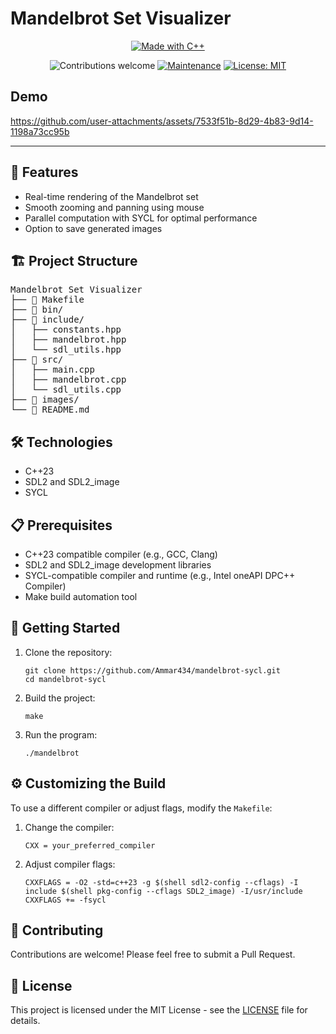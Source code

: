 <h1>Mandelbrot Set Visualizer</h1>

<div align="center">

<a href="https://isocpp.org/"><img src="https://img.shields.io/badge/Made%20with-C%2B%2B-00599C?style=for-the-badge&logo=c%2B%2B" alt="Made with C++"></a>

<img src="https://img.shields.io/badge/contributions-welcome-brightgreen.svg?style=flat" alt="Contributions welcome">
<a href="https://github.com/yourusername/mandelbrot-visualizer/graphs/commit-activity"><img src="https://img.shields.io/badge/Maintained%3F-yes-green.svg" alt="Maintenance"></a>
<a href="https://opensource.org/licenses/MIT"><img src="https://img.shields.io/badge/License-MIT-blue.svg" alt="License: MIT"></a>


</div>

## Demo
https://github.com/user-attachments/assets/7533f51b-8d29-4b83-9d14-1198a73cc95b


<hr>

<h2>🚀 Features</h2>

<ul>
<li> Real-time rendering of the Mandelbrot set</li>
<li> Smooth zooming and panning using mouse</li>
<li> Parallel computation with SYCL for optimal performance</li>
<li> Option to save generated images</li>
</ul>

<h2>🏗️ Project Structure</h2>

<pre>
Mandelbrot Set Visualizer
├── 📄 Makefile
├── 📁 bin/
├── 📁 include/
│   ├── constants.hpp
│   ├── mandelbrot.hpp
│   └── sdl_utils.hpp
├── 📁 src/
│   ├── main.cpp
│   ├── mandelbrot.cpp
│   └── sdl_utils.cpp
├── 📁 images/
└── 📘 README.md
</pre>

<h2>🛠️ Technologies</h2>

<ul>
<li> C++23</li>
<li> SDL2 and SDL2_image</li>
<li> SYCL</li>
</ul>

<h2>📋 Prerequisites</h2>

<ul>
<li> C++23 compatible compiler (e.g., GCC, Clang)</li>
<li> SDL2 and SDL2_image development libraries</li>
<li> SYCL-compatible compiler and runtime (e.g., Intel oneAPI DPC++ Compiler)</li>
<li> Make build automation tool</li>
</ul>

<h2>🚀 Getting Started</h2>

<ol>
<li>Clone the repository:
<pre><code>git clone https://github.com/Ammar434/mandelbrot-sycl.git
cd mandelbrot-sycl
</code></pre>
</li>

<li>Build the project:
<pre><code>make
</code></pre>
</li>

<li>Run the program:
<pre><code>./mandelbrot
</code></pre>
</li>
</ol>

<h2>⚙️ Customizing the Build</h2>

<p>To use a different compiler or adjust flags, modify the <code>Makefile</code>:</p>

<ol>
<li>Change the compiler:
<pre><code>CXX = your_preferred_compiler
</code></pre>
</li>

<li>Adjust compiler flags:
<pre><code>CXXFLAGS = -O2 -std=c++23 -g $(shell sdl2-config --cflags) -I include $(shell pkg-config --cflags SDL2_image) -I/usr/include
CXXFLAGS += -fsycl
</code></pre>
</li>
</ol>

<h2>🤝 Contributing</h2>

<p>Contributions are welcome! Please feel free to submit a Pull Request.</p>

<h2>📄 License</h2>

<p>This project is licensed under the MIT License - see the <a href="LICENSE">LICENSE</a> file for details.</p>



